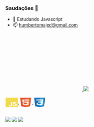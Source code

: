 ### Saudações 👋



- 🌱 Estudando Javascript
- 📫 humbertomajxd@gmail.com

<div align="center" style="display="inline-block"">
  <a href="https://github.com/HumbertoMAJ">
  <img height="180em  src="https://github-readme-stats.vercel.app/api?username=HumbertoMAJ&show_icons=true&theme=tokyonight&include_all_commits=true&count_private=true"/>
  <img height="180em"  src="https://github-readme-stats.vercel.app/api/top-langs/?username=HumbertoMAJ&layout=compact&langs_count=7&theme=tokyonight"/>
</div>
  
  <div style="display: inline_block"><br>
  <img align="center" alt="Humberto-Js" height="30" width="40" src="https://raw.githubusercontent.com/devicons/devicon/master/icons/javascript/javascript-plain.svg">
  <img align="center" alt="Humberto-HTML" height="30" width="40" src="https://raw.githubusercontent.com/devicons/devicon/master/icons/html5/html5-original.svg">
  <img align="center" alt="Humberto-CSS" height="30" width="40" src="https://raw.githubusercontent.com/devicons/devicon/master/icons/css3/css3-original.svg">
</div>
  
  ##
  
  <div> 
  <a href="https://www.instagram.com/humberto.moura_" target="_blank"><img src="https://img.shields.io/badge/-Instagram-%23E4405F?style=for-the-badge&logo=instagram&logoColor=white" target="_blank"></a>
  <a href = "mailto:humbertomajxd@gmail.com"><img src="https://img.shields.io/badge/-Gmail-%23333?style=for-the-badge&logo=gmail&logoColor=white" target="_blank"></a>
  <a href="https://www.linkedin.com/in/humberto-moura-2ba5261a2/" target="_blank"><img src="https://img.shields.io/badge/-LinkedIn-%230077B5?style=for-the-badge&logo=linkedin&logoColor=white" target="_blank"></a> 
 
 
</div>

